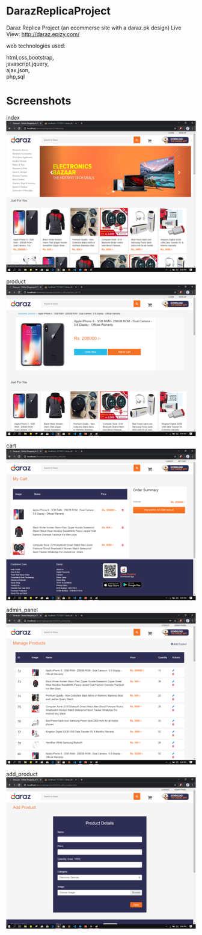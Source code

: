 # DarazReplicaProject
Daraz Replica Project (an ecommerse site with a daraz.pk design)
Live View: http://daraz.epizy.com/

web technologies used:

html,css,bootstrap,\
javascript,jquery,\
ajax,json,\
php,sql

# Screenshots




index
![alt text](https://raw.githubusercontent.com/abbasZah/DarazReplicaProject/master/Screenshots/index.png)




product
![alt text](https://raw.githubusercontent.com/abbasZah/DarazReplicaProject/master/Screenshots/product.png)



cart
![alt text](https://raw.githubusercontent.com/abbasZah/DarazReplicaProject/master/Screenshots/cart.png)



admin_panel
![alt text](https://raw.githubusercontent.com/abbasZah/DarazReplicaProject/master/Screenshots/admin_panel.png)




add_product
![alt text](https://raw.githubusercontent.com/abbasZah/DarazReplicaProject/master/Screenshots/add_product.png)
